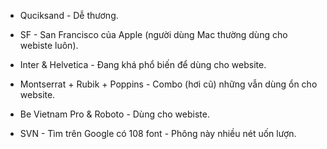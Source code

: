 - Quciksand - Dễ thương.
- SF - San Francisco của Apple (người dùng Mac thường dùng cho webiste luôn).
- Inter & Helvetica - Đang khá phổ biến để dùng cho website.
- Montserrat + Rubik + Poppins - Combo (hơi cũ) những vẫn dùng ổn cho website.
- Be Vietnam Pro & Roboto - Dùng cho webiste.

- SVN - Tìm trên Google có 108 font - Phông này nhiều nét uốn lượn.
